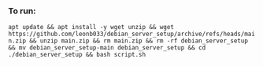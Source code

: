 ### To run:
`apt update && apt install -y wget unzip && wget https://github.com/leonb033/debian_server_setup/archive/refs/heads/main.zip && unzip main.zip && rm main.zip && rm -rf debian_server_setup && mv debian_server_setup-main debian_server_setup && cd ./debian_server_setup && bash script.sh`
